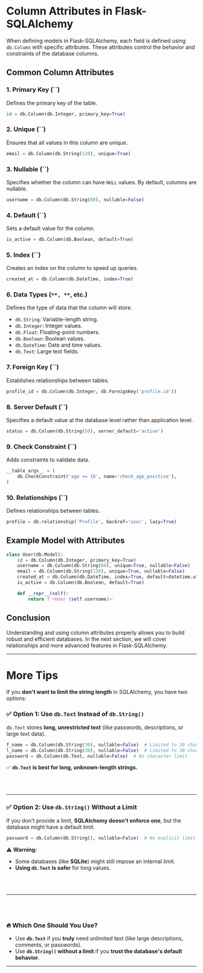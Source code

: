 # Column Attributes in Flask-SQLAlchemy

When defining models in Flask-SQLAlchemy, each field is defined using `db.Column` with specific attributes. These attributes control the behavior and constraints of the database columns.

## Common Column Attributes

### 1. **Primary Key (**``**)**

Defines the primary key of the table.

```python
id = db.Column(db.Integer, primary_key=True)
```

### 2. **Unique (**``**)**

Ensures that all values in this column are unique.

```python
email = db.Column(db.String(120), unique=True)
```

### 3. **Nullable (**``**)**

Specifies whether the column can have `NULL` values. By default, columns are nullable.

```python
username = db.Column(db.String(80), nullable=False)
```

### 4. **Default (**``**)**

Sets a default value for the column.

```python
is_active = db.Column(db.Boolean, default=True)
```

### 5. **Index (**``**)**

Creates an index on the column to speed up queries.

```python
created_at = db.Column(db.DateTime, index=True)
```

### 6. **Data Types (**``**, **``**, etc.)**

Defines the type of data that the column will store.

- `db.String`: Variable-length string.
- `db.Integer`: Integer values.
- `db.Float`: Floating-point numbers.
- `db.Boolean`: Boolean values.
- `db.DateTime`: Date and time values.
- `db.Text`: Large text fields.

### 7. **Foreign Key (**``**)**

Establishes relationships between tables.

```python
profile_id = db.Column(db.Integer, db.ForeignKey('profile.id'))
```

### 8. **Server Default (**``**)**

Specifies a default value at the database level rather than application level.

```python
status = db.Column(db.String(50), server_default='active')
```

### 9. **Check Constraint (**``**)**

Adds constraints to validate data.

```python
__table_args__ = (
    db.CheckConstraint('age >= 18', name='check_age_positive'),
)
```

### 10. **Relationships (**``**)**

Defines relationships between tables.

```python
profile = db.relationship('Profile', backref='user', lazy=True)
```

## Example Model with Attributes

```python
class User(db.Model):
    id = db.Column(db.Integer, primary_key=True)
    username = db.Column(db.String(80), unique=True, nullable=False)
    email = db.Column(db.String(120), unique=True, nullable=False)
    created_at = db.Column(db.DateTime, index=True, default=datetime.utcnow)
    is_active = db.Column(db.Boolean, default=True)

    def __repr__(self):
        return f'<User {self.username}>'
```

## Conclusion

Understanding and using column attributes properly allows you to build robust and efficient databases. In the next section, we will cover relationships and more advanced features in Flask-SQLAlchemy.



---


# More Tips 

If you **don't want to limit the string length** in SQLAlchemy, you have two options:

### **✅ Option 1: Use `db.Text` Instead of `db.String()`**
`db.Text` stores **long, unrestricted text** (like passwords, descriptions, or large text data).

```python
f_name = db.Column(db.String(30), nullable=False)  # Limited to 30 chars
l_name = db.Column(db.String(30), nullable=False)  # Limited to 30 chars
password = db.Column(db.Text, nullable=False)  # No character limit
```
✅ **`db.Text` is best for long, unknown-length strings.**

<br/>
<br/>


---

### **✅ Option 2: Use `db.String()` Without a Limit**
If you don't provide a limit, **SQLAlchemy doesn't enforce one**, but the database might have a default limit.

```python
password = db.Column(db.String(), nullable=False)  # No explicit limit
```
⚠️ **Warning:**  
- Some databases (like **SQLite**) might still impose an internal limit.  
- **Using `db.Text` is safer** for long values.

<br/>
<br/>

---


<br/>
<br/>

### **🔥 Which One Should You Use?**
- Use **`db.Text`** if you **truly** need unlimited text (like large descriptions, comments, or passwords).
- Use **`db.String()` without a limit** if you **trust the database's default behavior**.

---



